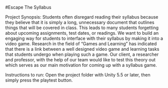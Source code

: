 #Escape The Syllabus

Project Synopsis:
Students often disregard reading their syllabus because they believe that it is simply a long, unnecessary document that outlines things that will be covered in class. This leads to many students forgetting about upcoming assignments, test dates, or readings. We want to build an engaging way for students to interface with their syllabus by making it into a video game. Research in the field of “Games and Learning” has indicated that there is a link between a well designed video game and learning tasks that students undergo when playing such a game. Our client, a researcher and professor, with the help of our team would like to test this theory out which serves as our main motivation for coming up with a syllabus game.

Instructions to run:
Open the project folder with Unity 5.5 or later, then simply press the playtest button.
